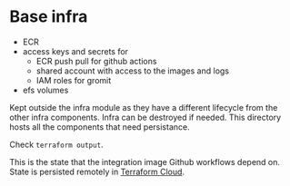 # Base infra

- ECR
- access keys and secrets for 
  + ECR push pull for github actions
  + shared account with access to the images and logs
  + IAM roles for gromit
- efs volumes

Kept outside the infra module as they have a different lifecycle from the other infra components. Infra can be destroyed if needed. This directory hosts all the components that need persistance.

Check `terraform output`. 

This is the state that the integration image Github workflows depend
on. State is persisted remotely in [Terraform
Cloud](https://app.terraform.io/app/Tyk/workspaces/base-prod/settings/general
"ask devops for access").
